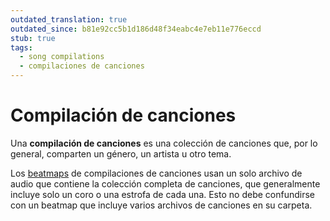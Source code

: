 ```yaml
---
outdated_translation: true
outdated_since: b81e92cc5b1d186d48f34eabc4e7eb11e776eccd
stub: true
tags:
  - song compilations
  - compilaciones de canciones
---
```


# Compilación de canciones

Una **compilación de canciones** es una colección de canciones que, por lo general, comparten un género, un artista u otro tema.

Los [beatmaps](/wiki/Beatmap) de compilaciones de canciones usan un solo archivo de audio que contiene la colección completa de canciones, que generalmente incluye solo un coro o una estrofa de cada una. Esto no debe confundirse con un beatmap que incluye varios archivos de canciones en su carpeta.
